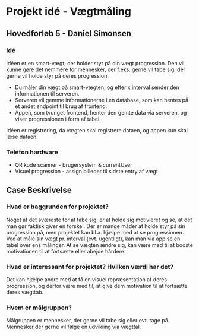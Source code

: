 # Projekt idé - Vægtmåling

## Hovedforløb 5 - Daniel Simonsen

### Idé

Idéen er en smart-vægt, der holder styr på din vægt progression. Den vil kunne gøre det nemmere for mennesker, der f.eks. gerne vil tabe sig, der gerne vil holde styr på deres progression.

- Du måler din vægt på smart-vægten, og efter x interval sender den informationen til serveren.
- Serveren vil gemme informationerne i en database, som kan hentes på et andet endpoint til brug af frontend.
- Appen, som tvunget frontend, henter den gemte data via serveren, og viser progressionen i form af tabel.

Idéen er registrering, da vægten skal registrere dataen, og appen kun skal læse dataen.

### Telefon hardware

- QR kode scanner - brugersystem & currentUser
- Visuel progression - assign billeder til sidste entry af vægt

## Case Beskrivelse

### Hvad er baggrunden for projektet?

Noget af det sværeste for at tabe sig, er at holde sig motivieret og se, at det man gør faktisk giver en forskel. Der er mange måder at holde styr på sin progression på, men projektet kan bl.a. hjælpe med at se progressionen.
Ved at måle sin vægt pr. interval (evt. ugentligt), kan man via app se en tabel over ens målinger. At se vægten ændre sig, kan være med til at booste motivationen til at fortsætte eller abejde hårdere.

### Hvad er interessant for projektet? Hvilken værdi har det?

Det kan hjælpe andre med at få en visuel repræsentation af deres progression, og derfor være med til, at give dem motivation til at fortsætte deres vægttab.

### Hvem er målgruppen?

Målgruppen er mennesker, der gerne vil tabe sig eller evt. tage på. Mennesker der gerne vil følge en udvikling via vægttal.
